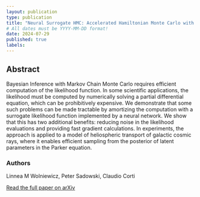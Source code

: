 ```yaml
---
layout: publication
type: publication
title: "Neural Surrogate HMC: Accelerated Hamiltonian Monte Carlo with a Neural Network Surrogate Likelihood"
# All dates must be YYYY-MM-DD format!
date: 2024-07-29
published: true
labels:
---
```


## Abstract

Bayesian Inference with Markov Chain Monte Carlo requires efficient computation of the likelihood function. In some scientific applications, the likelihood must be computed by numerically solving a partial differential equation, which can be prohibitively expensive. We demonstrate that some such problems can be made tractable by amortizing the computation with a surrogate likelihood function implemented by a neural network. We show that this has two additional benefits: reducing noise in the likelihood evaluations and providing fast gradient calculations. In experiments, the approach is applied to a model of heliospheric transport of galactic cosmic rays, where it enables efficient sampling from the posterior of latent parameters in the Parker equation.

### Authors
Linnea M Wolniewicz, Peter Sadowski, Claudio Corti

[Read the full paper on arXiv](https://arxiv.org/abs/2407.20432)


